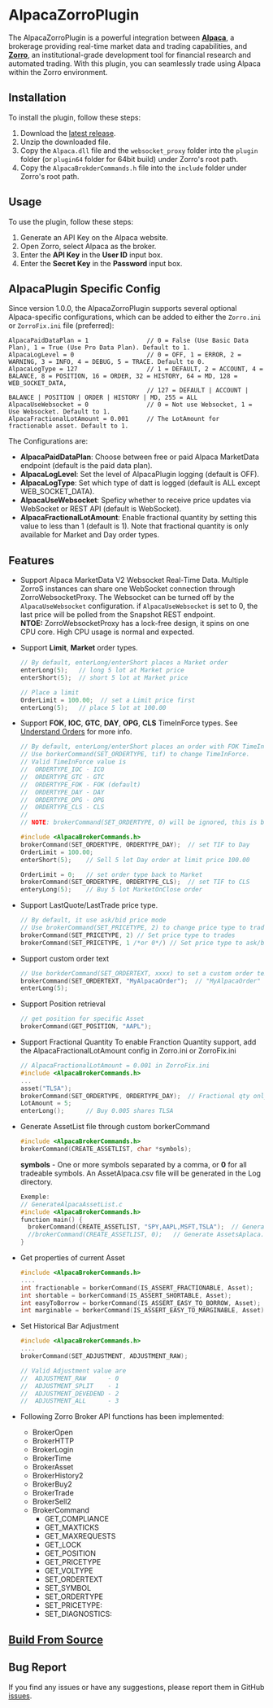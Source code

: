 # AlpacaZorroPlugin

The AlpacaZorroPlugin is a powerful integration between **[Alpaca](http://alpaca.markets)**, a brokerage providing real-time market data and trading capabilities, and **[Zorro](https://zorro-project.com/)**,
an institutional-grade development tool for financial research and automated trading. With this plugin, you can seamlessly trade using Alpaca within the Zorro environment.

## Installation

To install the plugin, follow these steps:

1. Download the [latest release](https://github.com/kzhdev/alpaca_zorro_plugin/releases/download/v1.2.1/AlpacaZorroPlugin_v1.2.1.zip).
2. Unzip the downloaded file.
3. Copy the `Alpaca.dll` file and the `websocket_proxy` folder into the `plugin` folder (or `plugin64` folder for 64bit build) under Zorro's root path.
5. Copy the `AlpacaBrokderCommands.h` file into the `include` folder under Zorro's root path.

## Usage

To use the plugin, follow these steps:

1. Generate an API Key on the Alpaca website.
2. Open Zorro, select Alpaca as the broker.
3. Enter the **API Key** in the **User ID** input box.
4. Enter the **Secret Key** in the **Password** input box.

## AlpacaPlugin Specific Config

Since version 1.0.0, the AlpacaZorroPlugin supports several optional Alpaca-specific configurations, which can be added to either the `Zorro.ini` or `ZorroFix.ini` file (preferred):

  ```text
  AlpacaPaidDataPlan = 1                // 0 = False (Use Basic Data Plan), 1 = True (Use Pro Data Plan). Default to 1.
  AlpacaLogLevel = 0                    // 0 = OFF, 1 = ERROR, 2 = WARNING, 3 = INFO, 4 = DEBUG, 5 = TRACE. Default to 0.
  AlpacaLogType = 127                   // 1 = DEFAULT, 2 = ACCOUNT, 4 = BALANCE, 8 = POSITION, 16 = ORDER, 32 = HISTORY, 64 = MD, 128 = WEB_SOCKET_DATA,
                                        // 127 = DEFAULT | ACCOUNT | BALANCE | POSITION | ORDER | HISTORY | MD, 255 = ALL
  AlpacaUseWebsocket = 0                // 0 = Not use Websocket, 1 = Use Websocket. Default to 1.
  AlpacaFractionalLotAmount = 0.001     // The LotAmount for fractionable asset. Default to 1.
  ```

The Configurations are:

* **AlpacaPaidDataPlan**: Choose between free or paid Alpaca MarketData endpoint (default is the paid data plan).
* **AlpacaLogLevel**: Set the level of AlpacaPlugin logging (default is OFF).
* **AlpacaLogType**: Set which type of datt is logged (default is ALL except WEB_SOCKET_DATA).
* **AlpacaUseWebsocket**: Speficy whether to receive price updates via WebSocket or REST API (default is WebSocket).
* **AlpacaFractionalLotAmount**: Enable fractional quantity by setting this value to less than 1 (default is 1). Note that fractional quantity is only available for Market and Day order types.

## Features

* Support Alpaca MarketData V2 Websocket Real-Time Data. Multiple ZorroS instances can share one WebSocket connection through ZorroWebsocketProxy. 
  The Websocket can be turned off by the `AlpacaUseWebsocket` configuration. if `AlpacaUseWebsocket` is set to 0, the last price will be polled from the Snapshot REST endpoint.<br/>
  **NTOE:** ZorroWebsocketProxy has a lock-free design, it spins on one CPU core. High CPU usage is normal and expected.

* Support **Limit**, **Market** order types. 

  ```C++
  // By default, enterLong/enterShort places a Market order
  enterLong(5);   // long 5 lot at Market price
  enterShort(5);  // short 5 lot at Market price

  // Place a limit
  OrderLimit = 100.00;  // set a Limit price first
  enterLong(5);   // place 5 lot at 100.00
  ```

* Support **FOK**, **IOC**, **GTC**, **DAY**, **OPG**, **CLS** TimeInForce types. See [Understand Orders](https://alpaca.markets/docs/trading-on-alpaca/orders/#time-in-force) for more info.

  ```C++
  // By default, enterLong/enterShort places an order with FOK TimeInfoForce type
  // Use borkerCommand(SET_ORDERTYPE, tif) to change TimeInForce.
  // Valid TimeInForce value is
  //  ORDERTYPE_IOC - ICO
  //  ORDERTYPE_GTC - GTC
  //  ORDERTYPE_FOK - FOK (default)
  //  ORDERTYPE_DAY - DAY
  //  ORDERTYPE_OPG - OPG
  //  ORDERTYPE_CLS - CLS
  //
  // NOTE: brokerCommand(SET_ORDERTYPE, 0) will be ignored, this is because Zorro always calls brokerCommand(SET_ORDERTYPE, 0) before setting the limit price.

  #include <AlpacaBrokerCommands.h>
  brokerCommand(SET_ORDERTYPE, ORDERTYPE_DAY);  // set TIF to Day
  OrderLimit = 100.00;
  enterShort(5);    // Sell 5 lot Day order at limit price 100.00

  OrderLimit = 0;   // set order type back to Market
  brokerCommand(SET_ORDERTYPE, ORDERTYPE_CLS);  // set TIF to CLS
  enteryLong(5);    // Buy 5 lot MarketOnClose order
  ```

* Support LastQuote/LastTrade price type.

  ```C++
  // By default, it use ask/bid price mode
  // Use brokerCommand(SET_PRICETYPE, 2) to change price type to trades
  brokerCommand(SET_PRICETYPE, 2) // Set price type to trades
  brokerCommand(SET_PRICETYPE, 1 /*or 0*/) // Set price type to ask/bid quote
  ```

* Support custom order text

  ```C++
  // Use borkderCommand(SET_ORDERTEXT, xxxx) to set a custom order text
  brokerCommand(SET_ORDERTEXT, "MyAlpacaOrder");  // "MyAlpacaOrder" will be added into ClientOrderId
  enterLong(5);
  ```

* Support Position retrieval

  ```C++
  // get position for specific Asset
  brokerCommand(GET_POSITION, "AAPL");
  ```

* Support Fractional Quantity
  To enable Franction Quantity support, add the AlpacaFractionalLotAmount config in Zorro.ini or ZorroFix.ini
  ``` C++
  // AlpacaFractionalLotAmount = 0.001 in ZorroFix.ini
  #include <AlpacaBrokerCommands.h>
  ...
  asset("TLSA");
  brokerCommand(SET_ORDERTYPE, ORDERTYPE_DAY);  // Fractional qty only for Market and Day order type
  LotAmount = 5;
  enterLong();      // Buy 0.005 shares TLSA
  ```

* Generate AssetList file through custom borkerCommand
  
  ``` C++
  #include <AlpacaBrokerCommands.h>
  brokerCommand(CREATE_ASSETLIST, char *symbols);
  ```

  **symbols** - One or more symbols separated by a comma, or **0** for all tradeable symbols.
  An AssetAlpaca.csv file will be generated in the Log directory.

  ``` C++
  Exemple:
  // GenerateAlpacaAssetList.c
  #include <AlpacaBrokerCommands.h>
  function main() {
    brokerCommand(CREATE_ASSETLIST, "SPY,AAPL,MSFT,TSLA");  // Generate AssetsAlpaca.csv contains SPY, AAPL, MSFT, TSLA symbols
    //brokerCommand(CREATE_ASSETLIST, 0);   // Generate AssetsAplaca.csv contains all tradeable symbols /v2/assets endpoint. 
  }
  ```

* Get properties of current Asset
  ``` C++
  #include <AlpacaBrokerCommands.h>
  ....
  int fractionable = borkerCommand(IS_ASSERT_FRACTIONABLE, Asset);
  int shortable = borkerCommand(IS_ASSERT_SHORTABLE, Asset);
  int easyToBorrow = borkerCommand(IS_ASSERT_EASY_TO_BORROW, Asset);
  int marginable = borkerCommand(IS_ASSERT_EASY_TO_MARGINABLE, Asset);
  ```

* Set Historical Bar Adjustment 
  ``` C++
  #include <AlpacaBrokerCommands.h>
  ....
  brokerCommand(SET_ADJUSTMENT, ADJUSTMENT_RAW);

  // Valid Adjustment value are
  //  ADJUSTMENT_RAW      - 0
  //  ADJUSTMENT_SPLIT    - 1
  //  ADJUSTMENT_DEVEDEND - 2
  //  ADJUSTMENT_ALL      - 3
  ```

* Following Zorro Broker API functions has been implemented:

  * BrokerOpen
  * BrokerHTTP
  * BrokerLogin
  * BrokerTime
  * BrokerAsset
  * BrokerHistory2
  * BrokerBuy2
  * BrokerTrade
  * BrokerSell2
  * BrokerCommand
    * GET_COMPLIANCE
    * GET_MAXTICKS
    * GET_MAXREQUESTS
    * GET_LOCK
    * GET_POSITION
    * GET_PRICETYPE
    * GET_VOLTYPE
    * SET_ORDERTEXT
    * SET_SYMBOL
    * SET_ORDERTYPE
    * SET_PRICETYPE:
    * SET_DIAGNOSTICS:

## [Build From Source](BUILD.md)

## Bug Report

If you find any issues or have any suggestions, please report them in GitHub [issues](https://github.com/kzhdev/alpaca_zorro_plugin/issues).


